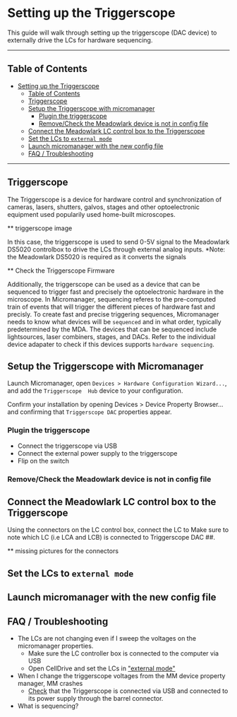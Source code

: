 # Setting up the Triggerscope

This guide will walk through setting up the triggerscope (DAC device) to externally drive the LCs for hardware sequencing.

---
## Table of Contents
- [Setting up the Triggerscope](#setting-up-the-triggerscope)
  - [Table of Contents](#table-of-contents)
  - [Triggerscope](#triggerscope)
  - [Setup the Triggerscope with micromanager](#setup-the-triggerscope-with-micromanager)
    - [Plugin the triggerscope](#plugin-the-triggerscope)
    - [Remove/Check the Meadowlark device is not in config file](#removecheck-the-meadolwark-device-is-not-in-config-file)
  - [Connect the Meadowlark LC control box to the Triggerscope](#connect-the-meadowlark-lc-control-box-to-the-triggerscope)
  - [Set the LCs to `external mode`](#set-the-lcs-to-external-mode)
  - [Launch micromanager with the new config file](#launch-micromanager-with-the-new-config-file)
  - [FAQ / Troubleshooting](#faq--troubleshooting)

---
## Triggerscope
The Triggerscope is a device for hardware control and synchronization of cameras, lasers, shutters, galvos, stages and other optoelectronic equipment used popularily used home-built microscopes. 

** triggerscope image

In this case, the triggerscope is used to send 0-5V signal to the Meadowlark DS5020 controlbox to drive the LCs through external analog inputs. 
*Note: the Meadowlark DS5020 is required as it converts the signals 

**  Check the Triggerscope Firmware

Additionally, the triggerscope can be used as a device that can be sequenced to trigger fast and precisely the optoelectronic hardware in the microscope. In Micromanager, sequencing referes to the pre-computed train of events that will trigger the different pieces of hardware fast and precisly. To create fast and precise triggering sequences, Micromanager needs to know what devices will be `sequenced` and in what order, typically predetermined by the MDA. The devices that can be sequenced include lightsources, laser combiners, stages, and DACs. Refer to the individual device adapater to check if this devices supports `hardware sequencing`.

## Setup the Triggerscope with Micromanager

Launch Micromanager, open `Devices > Hardware Configuration Wizard...`, and add the `Triggerscope  Hub` device to your configuration.

Confirm your installation by opening Devices > Device Property Browser... and confirming that `Triggerscope DAC` properties appear.
### Plugin the triggerscope
- Connect the triggerscope via USB
- Connect the external power supply to the triggerscope
- Flip on the switch

### Remove/Check the Meadowlark device is not in config file


## Connect the Meadowlark LC control box to the Triggerscope
Using the connectors on the LC control box, connect the LC to
Make sure to note which LC (i.e LCA and LCB) is connected to Triggerscope DAC ##.

** missing pictures for the connectors

## Set the LCs to `external mode`


## Launch micromanager with the new config file


## FAQ / Troubleshooting
- The LCs are not changing even if I sweep the voltages on the micromanager properties. 
  - Make sure the LC controller box is connected to the computer via USB
  - Open CellDrive and set the LCs in ["external mode"](#set-the-lcs-to-external-mode)
- When I change the triggerscope voltages from the MM device property manager, MM crashes
  - [Check](#plugin-the-triggerscope) that the Triggerscope is connected via USB and connected to its power supply through the barrel connector. 
- What is sequencing?

